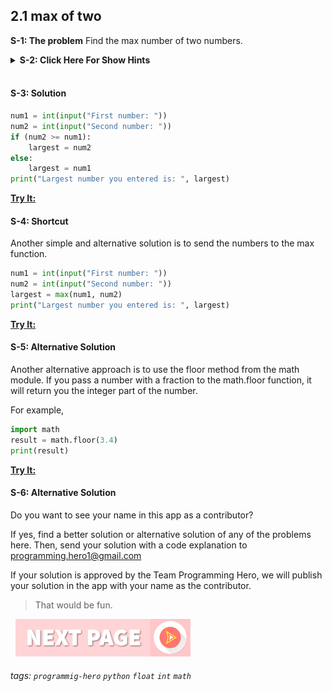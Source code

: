 
## 2.1 max of two

**S-1: The problem**
Find the max number of two numbers.

<details>
 <summary><b>S-2: Click Here For Show Hints</b></summary>
   <p> Ask the user to enter two numbers. 

Then, you can run a comparison to compare which one is larger. 

Think about it and try yourself first. 
 </p>
 </details>
<br>

#### S-3: Solution
```python
num1 = int(input("First number: "))
num2 = int(input("Second number: "))
if (num2 >= num1):
    largest = num2
else:
    largest = num1
print("Largest number you entered is: ", largest)
```
**[Try It:](/https://play.google.com/store/apps/details?id=com.learnprogramming.codecamp)**

#### S-4: Shortcut
Another simple and alternative solution is to send the numbers to the max function.
```python
num1 = int(input("First number: "))
num2 = int(input("Second number: "))
largest = max(num1, num2)
print("Largest number you entered is: ", largest)
```
**[Try It:](/https://play.google.com/store/apps/details?id=com.learnprogramming.codecamp)**

#### S-5: Alternative Solution
Another alternative approach is to use the floor method from the math module. If you pass a number with a fraction to the math.floor function, it will return you the integer part of the number. 

For example, 
```python
import math
result = math.floor(3.4)
print(result)
```
**[Try It:](/https://play.google.com/store/apps/details?id=com.learnprogramming.codecamp)**

#### S-6: Alternative Solution
Do you want to see your name in this app as a contributor?

If yes, find a better solution or alternative solution of any of the problems here. Then, send your solution with a code explanation to programming.hero1@gmail.com

If your solution is approved by the Team Programming Hero, we will publish your solution in the app with your name as the contributor. 

> That would be fun.

&nbsp;
[![Next Page](../assets/next-button.png)](Max-of-three.md)
&nbsp;

###### tags: `programmig-hero` `python` `float` `int` `math`

